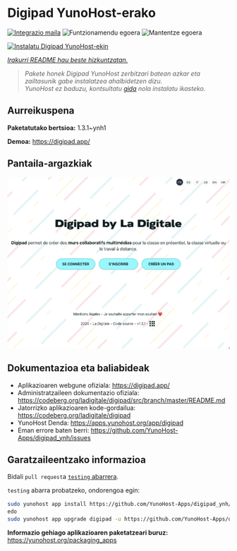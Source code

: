 <!--
Ohart ongi: README hau automatikoki sortu da <https://github.com/YunoHost/apps/tree/master/tools/readme_generator>ri esker
EZ editatu eskuz.
-->

# Digipad YunoHost-erako

[![Integrazio maila](https://dash.yunohost.org/integration/digipad.svg)](https://ci-apps.yunohost.org/ci/apps/digipad/) ![Funtzionamendu egoera](https://ci-apps.yunohost.org/ci/badges/digipad.status.svg) ![Mantentze egoera](https://ci-apps.yunohost.org/ci/badges/digipad.maintain.svg)

[![Instalatu Digipad YunoHost-ekin](https://install-app.yunohost.org/install-with-yunohost.svg)](https://install-app.yunohost.org/?app=digipad)

*[Irakurri README hau beste hizkuntzatan.](./ALL_README.md)*

> *Pakete honek Digipad YunoHost zerbitzari batean azkar eta zailtasunik gabe instalatzea ahalbidetzen dizu.*  
> *YunoHost ez baduzu, kontsultatu [gida](https://yunohost.org/install) nola instalatu ikasteko.*

## Aurreikuspena



**Paketatutako bertsioa:** 1.3.1~ynh1

**Demoa:** <https://digipad.app/>

## Pantaila-argazkiak

![Digipad(r)en pantaila-argazkia](./doc/screenshots/screenshot.png)

## Dokumentazioa eta baliabideak

- Aplikazioaren webgune ofiziala: <https://digipad.app/>
- Administratzaileen dokumentazio ofiziala: <https://codeberg.org/ladigitale/digipad/src/branch/master/README.md>
- Jatorrizko aplikazioaren kode-gordailua: <https://codeberg.org/ladigitale/digipad>
- YunoHost Denda: <https://apps.yunohost.org/app/digipad>
- Eman errore baten berri: <https://github.com/YunoHost-Apps/digipad_ynh/issues>

## Garatzaileentzako informazioa

Bidali `pull request`a [`testing` abarrera](https://github.com/YunoHost-Apps/digipad_ynh/tree/testing).

`testing` abarra probatzeko, ondorengoa egin:

```bash
sudo yunohost app install https://github.com/YunoHost-Apps/digipad_ynh/tree/testing --debug
edo
sudo yunohost app upgrade digipad -u https://github.com/YunoHost-Apps/digipad_ynh/tree/testing --debug
```

**Informazio gehiago aplikazioaren paketatzeari buruz:** <https://yunohost.org/packaging_apps>
